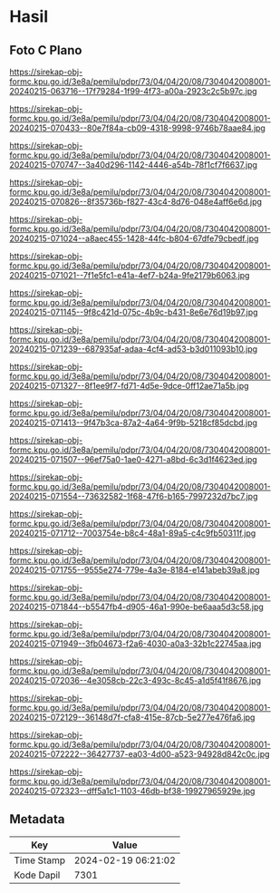 # Hasil

## Foto C Plano

https://sirekap-obj-formc.kpu.go.id/3e8a/pemilu/pdpr/73/04/04/20/08/7304042008001-20240215-063716--17f79284-1f99-4f73-a00a-2923c2c5b97c.jpg

https://sirekap-obj-formc.kpu.go.id/3e8a/pemilu/pdpr/73/04/04/20/08/7304042008001-20240215-070433--80e7f84a-cb09-4318-9998-9746b78aae84.jpg

https://sirekap-obj-formc.kpu.go.id/3e8a/pemilu/pdpr/73/04/04/20/08/7304042008001-20240215-070747--3a40d296-1142-4446-a54b-78f1cf7f6637.jpg

https://sirekap-obj-formc.kpu.go.id/3e8a/pemilu/pdpr/73/04/04/20/08/7304042008001-20240215-070826--8f35736b-f827-43c4-8d76-048e4aff6e6d.jpg

https://sirekap-obj-formc.kpu.go.id/3e8a/pemilu/pdpr/73/04/04/20/08/7304042008001-20240215-071024--a8aec455-1428-44fc-b804-67dfe79cbedf.jpg

https://sirekap-obj-formc.kpu.go.id/3e8a/pemilu/pdpr/73/04/04/20/08/7304042008001-20240215-071021--7f1e5fc1-e41a-4ef7-b24a-9fe2179b6063.jpg

https://sirekap-obj-formc.kpu.go.id/3e8a/pemilu/pdpr/73/04/04/20/08/7304042008001-20240215-071145--9f8c421d-075c-4b9c-b431-8e6e76d19b97.jpg

https://sirekap-obj-formc.kpu.go.id/3e8a/pemilu/pdpr/73/04/04/20/08/7304042008001-20240215-071239--687935af-adaa-4cf4-ad53-b3d011093b10.jpg

https://sirekap-obj-formc.kpu.go.id/3e8a/pemilu/pdpr/73/04/04/20/08/7304042008001-20240215-071327--8f1ee9f7-fd71-4d5e-9dce-0ff12ae71a5b.jpg

https://sirekap-obj-formc.kpu.go.id/3e8a/pemilu/pdpr/73/04/04/20/08/7304042008001-20240215-071413--9f47b3ca-87a2-4a64-9f9b-5218cf85dcbd.jpg

https://sirekap-obj-formc.kpu.go.id/3e8a/pemilu/pdpr/73/04/04/20/08/7304042008001-20240215-071507--96ef75a0-1ae0-4271-a8bd-6c3d1f4623ed.jpg

https://sirekap-obj-formc.kpu.go.id/3e8a/pemilu/pdpr/73/04/04/20/08/7304042008001-20240215-071554--73632582-1f68-47f6-b165-7997232d7bc7.jpg

https://sirekap-obj-formc.kpu.go.id/3e8a/pemilu/pdpr/73/04/04/20/08/7304042008001-20240215-071712--7003754e-b8c4-48a1-89a5-c4c9fb50311f.jpg

https://sirekap-obj-formc.kpu.go.id/3e8a/pemilu/pdpr/73/04/04/20/08/7304042008001-20240215-071755--9555e274-779e-4a3e-8184-e141abeb39a8.jpg

https://sirekap-obj-formc.kpu.go.id/3e8a/pemilu/pdpr/73/04/04/20/08/7304042008001-20240215-071844--b5547fb4-d905-46a1-990e-be6aaa5d3c58.jpg

https://sirekap-obj-formc.kpu.go.id/3e8a/pemilu/pdpr/73/04/04/20/08/7304042008001-20240215-071949--3fb04673-f2a6-4030-a0a3-32b1c22745aa.jpg

https://sirekap-obj-formc.kpu.go.id/3e8a/pemilu/pdpr/73/04/04/20/08/7304042008001-20240215-072036--4e3058cb-22c3-493c-8c45-a1d5f41f8676.jpg

https://sirekap-obj-formc.kpu.go.id/3e8a/pemilu/pdpr/73/04/04/20/08/7304042008001-20240215-072129--36148d7f-cfa8-415e-87cb-5e277e476fa6.jpg

https://sirekap-obj-formc.kpu.go.id/3e8a/pemilu/pdpr/73/04/04/20/08/7304042008001-20240215-072222--36427737-ea03-4d00-a523-94928d842c0c.jpg

https://sirekap-obj-formc.kpu.go.id/3e8a/pemilu/pdpr/73/04/04/20/08/7304042008001-20240215-072323--dff5a1c1-1103-46db-bf38-19927965929e.jpg


## Metadata

| Key        | Value               |
| ---------- | ------------------- |
| Time Stamp | 2024-02-19 06:21:02 |
| Kode Dapil | 7301                |



